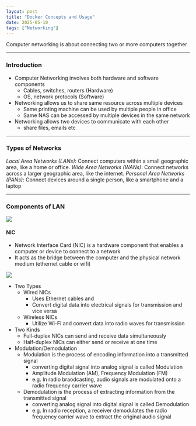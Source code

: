```yaml
---
layout: post
title: "Docker Concepts and Usage"
date: 2025-05-10
tags: ["Networking"]
---
```


Computer networking is about connecting two or more computers together

---
### Introduction

- Computer Networking involves both hardware and software components
    - Cables, switches, routers (Hardware)
    - OS, network protocols (Software)
- Networking allows us to share same resource across multiple devices
    - Same printing machine can be used by multiple people in office
    - Same NAS can be accessed by multiple devices in the same network
- Networking allows two devices to communicate with each other
    - share files, emails etc

---
### Types of Networks

_Local Area Networks (LANs)_: Connect computers within a small geographic area, like a home or office. 
_Wide Area Networks (WANs)_: Connect networks across a larger geographic area, like the internet. 
_Personal Area Networks (PANs)_: Connect devices around a single person, like a smartphone and a laptop

---
### Components of LAN

<img src="{{site.url}}/images/networking/lan.png">

#### NIC

- Network Interface Card (NIC) is a hardware component that enables a computer or device to connect to a network
- It acts as the bridge between the computer and the physical network medium (ethernet cable or wifi)

<img src="{{site.url}}/images/networking/nic.png">

- Two Types
    - Wired NICs 
        - Uses Ethernet cables and 
        - Convert digital data into electrical signals for transmission and vice versa
    - Wireless NICs 
        - Utilize Wi-Fi and convert data into radio waves for transmission
- Two Kinds
    - Full-duplex NICs can send and receive data simultaneously
    - Half-duplex NICs can either send or receive at one time
- Modulation/Demodulation
    - Modulation is the process of encoding information into a transmitted signal
        - converting digital signal into analog signal is called Modulation
        - Amplitude Modulation (AM), Frequency Modulation (FM)
        - e.g. In radio braodcasting, audio signals are modulated onto a radio frequency carrier wave
    - Demodulation is the process of extracting information from the transmitted signal
        - converting analog signal into digital signal is called Demodulation
        - e.g. In radio reception, a receiver demodulates the radio frequency carrier wave to extract the original audio signal
